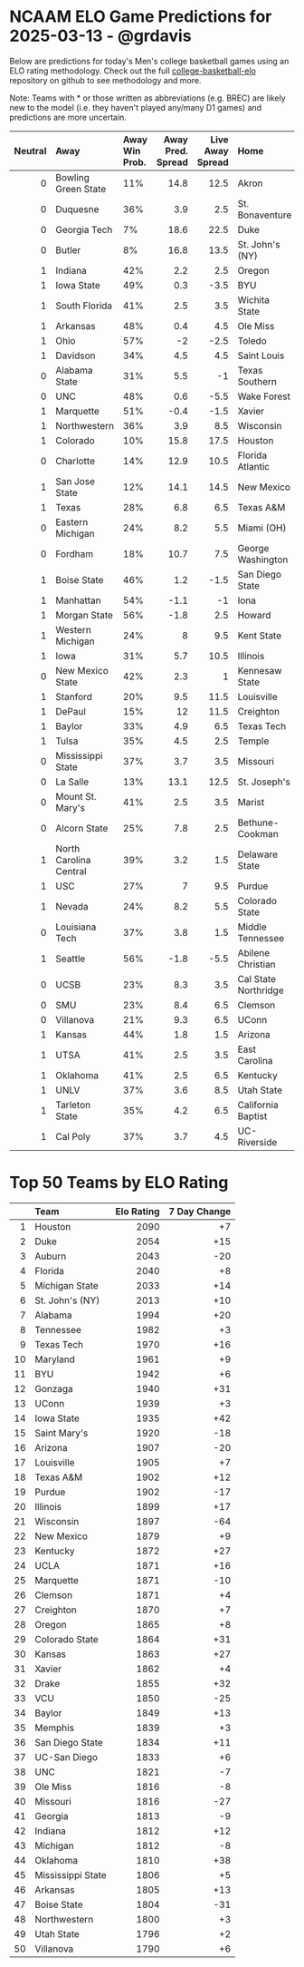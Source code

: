 # NCAAM ELO Game Predictions for 2025-03-13 - @grdavis
Below are predictions for today's Men's college basketball games using an ELO rating methodology. Check out the full [college-basketball-elo](https://github.com/grdavis/college-basketball-elo) repository on github to see methodology and more.

Note: Teams with * or those written as abbreviations (e.g. BREC) are likely new to the model (i.e. they haven't played any/many D1 games) and predictions are more uncertain.

|   Neutral | Away                   | Away Win Prob.   |   Away Pred. Spread |   Live Away Spread | Home                 | Home Win Prob.   |   Home Pred. Spread |
|----------:|:-----------------------|:-----------------|--------------------:|-------------------:|:---------------------|:-----------------|--------------------:|
|         0 | Bowling Green State    | 11%              |                14.8 |               12.5 | Akron                | 89%              |               -14.8 |
|         0 | Duquesne               | 36%              |                 3.9 |                2.5 | St. Bonaventure      | 64%              |                -3.9 |
|         0 | Georgia Tech           | 7%               |                18.6 |               22.5 | Duke                 | 93%              |               -18.6 |
|         0 | Butler                 | 8%               |                16.8 |               13.5 | St. John's (NY)      | 92%              |               -16.8 |
|         1 | Indiana                | 42%              |                 2.2 |                2.5 | Oregon               | 58%              |                -2.2 |
|         1 | Iowa State             | 49%              |                 0.3 |               -3.5 | BYU                  | 51%              |                -0.3 |
|         1 | South Florida          | 41%              |                 2.5 |                3.5 | Wichita State        | 59%              |                -2.5 |
|         1 | Arkansas               | 48%              |                 0.4 |                4.5 | Ole Miss             | 52%              |                -0.4 |
|         1 | Ohio                   | 57%              |                -2   |               -2.5 | Toledo               | 43%              |                 2   |
|         1 | Davidson               | 34%              |                 4.5 |                4.5 | Saint Louis          | 66%              |                -4.5 |
|         0 | Alabama State          | 31%              |                 5.5 |               -1   | Texas Southern       | 69%              |                -5.5 |
|         0 | UNC                    | 48%              |                 0.6 |               -5.5 | Wake Forest          | 52%              |                -0.6 |
|         1 | Marquette              | 51%              |                -0.4 |               -1.5 | Xavier               | 49%              |                 0.4 |
|         1 | Northwestern           | 36%              |                 3.9 |                8.5 | Wisconsin            | 64%              |                -3.9 |
|         1 | Colorado               | 10%              |                15.8 |               17.5 | Houston              | 90%              |               -15.8 |
|         0 | Charlotte              | 14%              |                12.9 |               10.5 | Florida Atlantic     | 86%              |               -12.9 |
|         1 | San Jose State         | 12%              |                14.1 |               14.5 | New Mexico           | 88%              |               -14.1 |
|         1 | Texas                  | 28%              |                 6.8 |                6.5 | Texas A&M            | 72%              |                -6.8 |
|         0 | Eastern Michigan       | 24%              |                 8.2 |                5.5 | Miami (OH)           | 76%              |                -8.2 |
|         0 | Fordham                | 18%              |                10.7 |                7.5 | George Washington    | 82%              |               -10.7 |
|         1 | Boise State            | 46%              |                 1.2 |               -1.5 | San Diego State      | 54%              |                -1.2 |
|         1 | Manhattan              | 54%              |                -1.1 |               -1   | Iona                 | 46%              |                 1.1 |
|         1 | Morgan State           | 56%              |                -1.8 |                2.5 | Howard               | 44%              |                 1.8 |
|         1 | Western Michigan       | 24%              |                 8   |                9.5 | Kent State           | 76%              |                -8   |
|         1 | Iowa                   | 31%              |                 5.7 |               10.5 | Illinois             | 69%              |                -5.7 |
|         0 | New Mexico State       | 42%              |                 2.3 |                1   | Kennesaw State       | 58%              |                -2.3 |
|         1 | Stanford               | 20%              |                 9.5 |               11.5 | Louisville           | 80%              |                -9.5 |
|         1 | DePaul                 | 15%              |                12   |               11.5 | Creighton            | 85%              |               -12   |
|         1 | Baylor                 | 33%              |                 4.9 |                6.5 | Texas Tech           | 67%              |                -4.9 |
|         1 | Tulsa                  | 35%              |                 4.5 |                2.5 | Temple               | 65%              |                -4.5 |
|         0 | Mississippi State      | 37%              |                 3.7 |                3.5 | Missouri             | 63%              |                -3.7 |
|         0 | La Salle               | 13%              |                13.1 |               12.5 | St. Joseph's         | 87%              |               -13.1 |
|         0 | Mount St. Mary's       | 41%              |                 2.5 |                3.5 | Marist               | 59%              |                -2.5 |
|         0 | Alcorn State           | 25%              |                 7.8 |                2.5 | Bethune-Cookman      | 75%              |                -7.8 |
|         1 | North Carolina Central | 39%              |                 3.2 |                1.5 | Delaware State       | 61%              |                -3.2 |
|         1 | USC                    | 27%              |                 7   |                9.5 | Purdue               | 73%              |                -7   |
|         1 | Nevada                 | 24%              |                 8.2 |                5.5 | Colorado State       | 76%              |                -8.2 |
|         0 | Louisiana Tech         | 37%              |                 3.8 |                1.5 | Middle Tennessee     | 63%              |                -3.8 |
|         1 | Seattle                | 56%              |                -1.8 |               -5.5 | Abilene Christian    | 44%              |                 1.8 |
|         0 | UCSB                   | 23%              |                 8.3 |                3.5 | Cal State Northridge | 77%              |                -8.3 |
|         0 | SMU                    | 23%              |                 8.4 |                6.5 | Clemson              | 77%              |                -8.4 |
|         0 | Villanova              | 21%              |                 9.3 |                6.5 | UConn                | 79%              |                -9.3 |
|         1 | Kansas                 | 44%              |                 1.8 |                1.5 | Arizona              | 56%              |                -1.8 |
|         1 | UTSA                   | 41%              |                 2.5 |                3.5 | East Carolina        | 59%              |                -2.5 |
|         1 | Oklahoma               | 41%              |                 2.5 |                6.5 | Kentucky             | 59%              |                -2.5 |
|         1 | UNLV                   | 37%              |                 3.6 |                8.5 | Utah State           | 63%              |                -3.6 |
|         1 | Tarleton State         | 35%              |                 4.2 |                6.5 | California Baptist   | 65%              |                -4.2 |
|         1 | Cal Poly               | 37%              |                 3.7 |                4.5 | UC-Riverside         | 63%              |                -3.7 |

# Top 50 Teams by ELO Rating
|    | Team              |   Elo Rating |   7 Day Change |
|---:|:------------------|-------------:|---------------:|
|  1 | Houston           |         2090 |             +7 |
|  2 | Duke              |         2054 |            +15 |
|  3 | Auburn            |         2043 |            -20 |
|  4 | Florida           |         2040 |             +8 |
|  5 | Michigan State    |         2033 |            +14 |
|  6 | St. John's (NY)   |         2013 |            +10 |
|  7 | Alabama           |         1994 |            +20 |
|  8 | Tennessee         |         1982 |             +3 |
|  9 | Texas Tech        |         1970 |            +16 |
| 10 | Maryland          |         1961 |             +9 |
| 11 | BYU               |         1942 |             +6 |
| 12 | Gonzaga           |         1940 |            +31 |
| 13 | UConn             |         1939 |             +3 |
| 14 | Iowa State        |         1935 |            +42 |
| 15 | Saint Mary's      |         1920 |            -18 |
| 16 | Arizona           |         1907 |            -20 |
| 17 | Louisville        |         1905 |             +7 |
| 18 | Texas A&M         |         1902 |            +12 |
| 19 | Purdue            |         1902 |            -17 |
| 20 | Illinois          |         1899 |            +17 |
| 21 | Wisconsin         |         1897 |            -64 |
| 22 | New Mexico        |         1879 |             +9 |
| 23 | Kentucky          |         1872 |            +27 |
| 24 | UCLA              |         1871 |            +16 |
| 25 | Marquette         |         1871 |            -10 |
| 26 | Clemson           |         1871 |             +4 |
| 27 | Creighton         |         1870 |             +7 |
| 28 | Oregon            |         1865 |             +8 |
| 29 | Colorado State    |         1864 |            +31 |
| 30 | Kansas            |         1863 |            +27 |
| 31 | Xavier            |         1862 |             +4 |
| 32 | Drake             |         1855 |            +32 |
| 33 | VCU               |         1850 |            -25 |
| 34 | Baylor            |         1849 |            +13 |
| 35 | Memphis           |         1839 |             +3 |
| 36 | San Diego State   |         1834 |            +11 |
| 37 | UC-San Diego      |         1833 |             +6 |
| 38 | UNC               |         1821 |             -7 |
| 39 | Ole Miss          |         1816 |             -8 |
| 40 | Missouri          |         1816 |            -27 |
| 41 | Georgia           |         1813 |             -9 |
| 42 | Indiana           |         1812 |            +12 |
| 43 | Michigan          |         1812 |             -8 |
| 44 | Oklahoma          |         1810 |            +38 |
| 45 | Mississippi State |         1806 |             +5 |
| 46 | Arkansas          |         1805 |            +13 |
| 47 | Boise State       |         1804 |            -31 |
| 48 | Northwestern      |         1800 |             +3 |
| 49 | Utah State        |         1796 |             +2 |
| 50 | Villanova         |         1790 |             +6 |